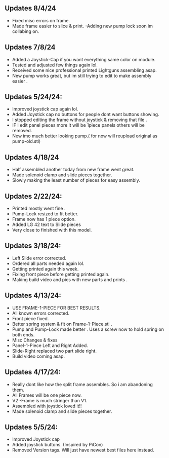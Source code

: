 ## Updates 8/4/24

- Fixed misc errors on frame.
- Made frame easier to slice & print.
-Adding new pump lock soon im collabing on.

## Updates 7/8/24

- Added a Joystick-Cap if you want everything same color on module.
- Tested and adjusted few things again lol.
- Received some nice professional printed Lightguns assembling asap.
- New pump works great, but im still trying to edit to make assembly easier .

## Updates 5/24/24:
- Improved joystick cap again lol.
- Added Joystick cap no buttons for people dont want buttons showing.
- I stopped editing the frame without joystick & removing that file .
- IF I edit panel pieces more it will be 1piece panels others will be removed. 
- New imo much better looking pump.( for now will reupload original as pump-old.stl)


## Updates 4/18/24
- Half assembled another today from new frame went great. 
- Made solenoid clamp and slide pieces together.
- Slowly making the least number of pieces for easy assembly.


## Updates 2/22/24:
- Printed mostly went fine .
- Pump-Lock resized to fit better.
- Frame now has 1 piece option.
- Added LG 42 text to Slide pieces
- Very close to finished with this model.

## Updates 3/18/24:
- Left Slide error corrected.
- Ordered all parts needed again lol. 
- Getting printed again this week.
- Fixing front piece before getting printed again.
- Making build video and pics with new parts and prints .

## Updates 4/13/24:
- USE FRAME-1-PIECE FOR BEST RESULTS.
- All known errors corrected.
- Front piece fixed. 
- Better spring system & fit on Frame-1-Piece.stl . 
- Pump and Pump-Lock made better . Uses a screw now to hold spring on both ends.
- Misc Changes & fixes 
- Panel-1-Piece Left and Right Added.
- Slide-Right  replaced two part slide  right.
- Build video coming asap.

## Updates 4/17/24:
- Really dont like how the split frame assembles. So i am abandoning them.
- All Frames will be one piece now. 
- V2 -Frame is much stringer than V1.
- Assembled with joystick loved it!!
- Made solenoid clamp and slide pieces together.

## Updates 5/5/24:
- Improved Joystick cap
- Added joystick buttons. (Inspired by PiCon)
- Removed Version tags. Will just have newest best files here instead.
